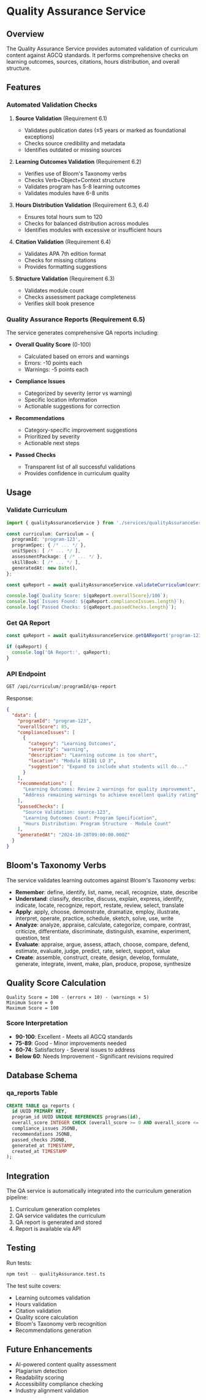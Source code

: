 # Quality Assurance Service

## Overview

The Quality Assurance Service provides automated validation of curriculum content against AGCQ standards. It performs comprehensive checks on learning outcomes, sources, citations, hours distribution, and overall structure.

## Features

### Automated Validation Checks

1. **Source Validation** (Requirement 6.1)
   - Validates publication dates (≤5 years or marked as foundational exceptions)
   - Checks source credibility and metadata
   - Identifies outdated or missing sources

2. **Learning Outcomes Validation** (Requirement 6.2)
   - Verifies use of Bloom's Taxonomy verbs
   - Checks Verb+Object+Context structure
   - Validates program has 5-8 learning outcomes
   - Validates modules have 6-8 units

3. **Hours Distribution Validation** (Requirement 6.3, 6.4)
   - Ensures total hours sum to 120
   - Checks for balanced distribution across modules
   - Identifies modules with excessive or insufficient hours

4. **Citation Validation** (Requirement 6.4)
   - Validates APA 7th edition format
   - Checks for missing citations
   - Provides formatting suggestions

5. **Structure Validation** (Requirement 6.3)
   - Validates module count
   - Checks assessment package completeness
   - Verifies skill book presence

### Quality Assurance Reports (Requirement 6.5)

The service generates comprehensive QA reports including:

- **Overall Quality Score** (0-100)
  - Calculated based on errors and warnings
  - Errors: -10 points each
  - Warnings: -5 points each

- **Compliance Issues**
  - Categorized by severity (error vs warning)
  - Specific location information
  - Actionable suggestions for correction

- **Recommendations**
  - Category-specific improvement suggestions
  - Prioritized by severity
  - Actionable next steps

- **Passed Checks**
  - Transparent list of all successful validations
  - Provides confidence in curriculum quality

## Usage

### Validate Curriculum

```typescript
import { qualityAssuranceService } from './services/qualityAssuranceService';

const curriculum: Curriculum = {
  programId: 'program-123',
  programSpec: { /* ... */ },
  unitSpecs: [ /* ... */ ],
  assessmentPackage: { /* ... */ },
  skillBook: [ /* ... */ ],
  generatedAt: new Date(),
};

const qaReport = await qualityAssuranceService.validateCurriculum(curriculum);

console.log(`Quality Score: ${qaReport.overallScore}/100`);
console.log(`Issues Found: ${qaReport.complianceIssues.length}`);
console.log(`Passed Checks: ${qaReport.passedChecks.length}`);
```

### Get QA Report

```typescript
const qaReport = await qualityAssuranceService.getQAReport('program-123');

if (qaReport) {
  console.log('QA Report:', qaReport);
}
```

### API Endpoint

```bash
GET /api/curriculum/:programId/qa-report
```

Response:
```json
{
  "data": {
    "programId": "program-123",
    "overallScore": 85,
    "complianceIssues": [
      {
        "category": "Learning Outcomes",
        "severity": "warning",
        "description": "Learning outcome is too short",
        "location": "Module BI101 LO 3",
        "suggestion": "Expand to include what students will do..."
      }
    ],
    "recommendations": [
      "Learning Outcomes: Review 2 warnings for quality improvement",
      "Address remaining warnings to achieve excellent quality rating"
    ],
    "passedChecks": [
      "Source Validation: source-123",
      "Learning Outcomes Count: Program Specification",
      "Hours Distribution: Program Structure - Module Count"
    ],
    "generatedAt": "2024-10-28T09:00:00.000Z"
  }
}
```

## Bloom's Taxonomy Verbs

The service validates learning outcomes against Bloom's Taxonomy verbs:

- **Remember**: define, identify, list, name, recall, recognize, state, describe
- **Understand**: classify, describe, discuss, explain, express, identify, indicate, locate, recognize, report, restate, review, select, translate
- **Apply**: apply, choose, demonstrate, dramatize, employ, illustrate, interpret, operate, practice, schedule, sketch, solve, use, write
- **Analyze**: analyze, appraise, calculate, categorize, compare, contrast, criticize, differentiate, discriminate, distinguish, examine, experiment, question, test
- **Evaluate**: appraise, argue, assess, attach, choose, compare, defend, estimate, evaluate, judge, predict, rate, select, support, value
- **Create**: assemble, construct, create, design, develop, formulate, generate, integrate, invent, make, plan, produce, propose, synthesize

## Quality Score Calculation

```
Quality Score = 100 - (errors × 10) - (warnings × 5)
Minimum Score = 0
Maximum Score = 100
```

### Score Interpretation

- **90-100**: Excellent - Meets all AGCQ standards
- **75-89**: Good - Minor improvements needed
- **60-74**: Satisfactory - Several issues to address
- **Below 60**: Needs Improvement - Significant revisions required

## Database Schema

### qa_reports Table

```sql
CREATE TABLE qa_reports (
  id UUID PRIMARY KEY,
  program_id UUID UNIQUE REFERENCES programs(id),
  overall_score INTEGER CHECK (overall_score >= 0 AND overall_score <= 100),
  compliance_issues JSONB,
  recommendations JSONB,
  passed_checks JSONB,
  generated_at TIMESTAMP,
  created_at TIMESTAMP
);
```

## Integration

The QA service is automatically integrated into the curriculum generation pipeline:

1. Curriculum generation completes
2. QA service validates the curriculum
3. QA report is generated and stored
4. Report is available via API

## Testing

Run tests:
```bash
npm test -- qualityAssurance.test.ts
```

The test suite covers:
- Learning outcomes validation
- Hours validation
- Citation validation
- Quality score calculation
- Bloom's Taxonomy verb recognition
- Recommendations generation

## Future Enhancements

- AI-powered content quality assessment
- Plagiarism detection
- Readability scoring
- Accessibility compliance checking
- Industry alignment validation
